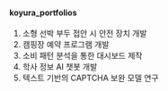 #### koyura_portfolios
1. 소형 선박 부두 접안 시 안전 장치 개발
2. 캠핑장 예약 프로그램 개발
3. 소비 패턴 분석을 통한 대시보드 제작
4. 학사 정보 AI 챗봇 개발
5. 텍스트 기반의 CAPTCHA 보완 모델 연구
